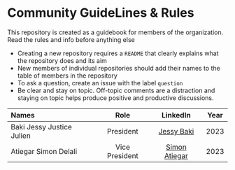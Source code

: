 # Community GuideLines & Rules
This repository is created as a guidebook for members of the organization. Read the rules and info before anything else

- Creating a new repository requires a ```README``` that clearly explains what the repository does and its aim
- New members of individual repositories should add their names to the table of members in the repository
- To ask a question, create an issue with the label ```question```
- Be clear and stay on topic. Off-topic comments are a distraction and staying on topic helps produce positive and productive discussions.


| Names      | Role       | LinkedIn| Year|
 :----------  |:------------:|:------------:|:------------:|
|Baki Jessy Justice Julien|President| [Jessy Baki](https://www.linkedin.com/in/jessy-justice-julien-baki/) | 2023 |
|Atiegar Simon Delali|Vice President| [Simon Atiegar](https://www.linkedin.com/in/simon-atiegar/) | 2023 |


<!--
| Names      | Role       | LinkedIn| Year|
 :----------  |:------------:|:------------:|:------------:|
|Rexford Machu|Vice President & Community Administrator|[Rexford Machu](https://www.linkedin.com/in/rexfordmachu/)|2022|
|Nii Odartey Lamptey|Fin. Secretary & Website Administrator|
-->
